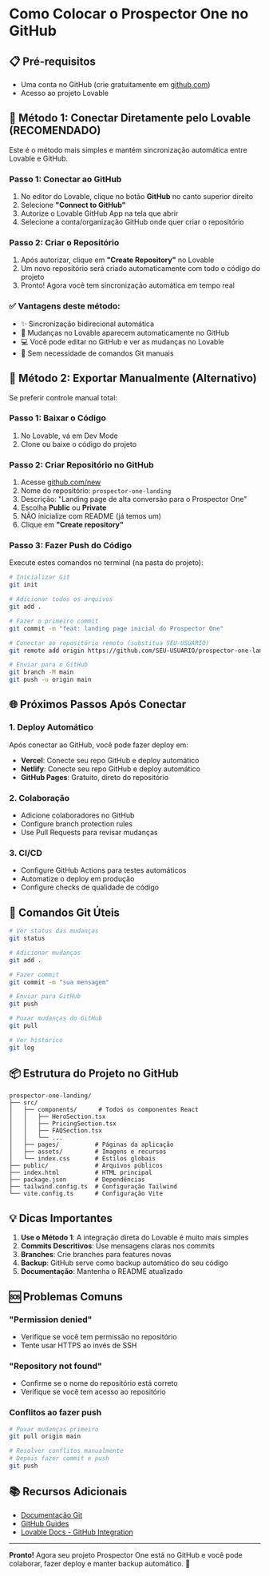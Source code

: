 # Como Colocar o Prospector One no GitHub

## 📋 Pré-requisitos
- Uma conta no GitHub (crie gratuitamente em [github.com](https://github.com))
- Acesso ao projeto Lovable

## 🚀 Método 1: Conectar Diretamente pelo Lovable (RECOMENDADO)

Este é o método mais simples e mantém sincronização automática entre Lovable e GitHub.

### Passo 1: Conectar ao GitHub
1. No editor do Lovable, clique no botão **GitHub** no canto superior direito
2. Selecione **"Connect to GitHub"**
3. Autorize o Lovable GitHub App na tela que abrir
4. Selecione a conta/organização GitHub onde quer criar o repositório

### Passo 2: Criar o Repositório
1. Após autorizar, clique em **"Create Repository"** no Lovable
2. Um novo repositório será criado automaticamente com todo o código do projeto
3. Pronto! Agora você tem sincronização automática em tempo real

### ✅ Vantagens deste método:
- ✨ Sincronização bidirecional automática
- 🔄 Mudanças no Lovable aparecem automaticamente no GitHub
- 💻 Você pode editar no GitHub e ver as mudanças no Lovable
- 🚀 Sem necessidade de comandos Git manuais

## 📝 Método 2: Exportar Manualmente (Alternativo)

Se preferir controle manual total:

### Passo 1: Baixar o Código
1. No Lovable, vá em Dev Mode
2. Clone ou baixe o código do projeto

### Passo 2: Criar Repositório no GitHub
1. Acesse [github.com/new](https://github.com/new)
2. Nome do repositório: `prospector-one-landing`
3. Descrição: "Landing page de alta conversão para o Prospector One"
4. Escolha **Public** ou **Private**
5. NÃO inicialize com README (já temos um)
6. Clique em **"Create repository"**

### Passo 3: Fazer Push do Código
Execute estes comandos no terminal (na pasta do projeto):

```bash
# Inicializar Git
git init

# Adicionar todos os arquivos
git add .

# Fazer o primeiro commit
git commit -m "feat: landing page inicial do Prospector One"

# Conectar ao repositório remoto (substitua SEU-USUARIO)
git remote add origin https://github.com/SEU-USUARIO/prospector-one-landing.git

# Enviar para o GitHub
git branch -M main
git push -u origin main
```

## 🌐 Próximos Passos Após Conectar

### 1. Deploy Automático
Após conectar ao GitHub, você pode fazer deploy em:
- **Vercel**: Conecte seu repo GitHub e deploy automático
- **Netlify**: Conecte seu repo GitHub e deploy automático
- **GitHub Pages**: Gratuito, direto do repositório

### 2. Colaboração
- Adicione colaboradores no GitHub
- Configure branch protection rules
- Use Pull Requests para revisar mudanças

### 3. CI/CD
- Configure GitHub Actions para testes automáticos
- Automatize o deploy em produção
- Configure checks de qualidade de código

## 🔧 Comandos Git Úteis

```bash
# Ver status das mudanças
git status

# Adicionar mudanças
git add .

# Fazer commit
git commit -m "sua mensagem"

# Enviar para GitHub
git push

# Puxar mudanças do GitHub
git pull

# Ver histórico
git log
```

## 📦 Estrutura do Projeto no GitHub

```
prospector-one-landing/
├── src/
│   ├── components/      # Todos os componentes React
│   │   ├── HeroSection.tsx
│   │   ├── PricingSection.tsx
│   │   ├── FAQSection.tsx
│   │   └── ...
│   ├── pages/          # Páginas da aplicação
│   ├── assets/         # Imagens e recursos
│   └── index.css       # Estilos globais
├── public/             # Arquivos públicos
├── index.html          # HTML principal
├── package.json        # Dependências
├── tailwind.config.ts  # Configuração Tailwind
└── vite.config.ts      # Configuração Vite
```

## 💡 Dicas Importantes

1. **Use o Método 1**: A integração direta do Lovable é muito mais simples
2. **Commits Descritivos**: Use mensagens claras nos commits
3. **Branches**: Crie branches para features novas
4. **Backup**: GitHub serve como backup automático do seu código
5. **Documentação**: Mantenha o README atualizado

## 🆘 Problemas Comuns

### "Permission denied"
- Verifique se você tem permissão no repositório
- Tente usar HTTPS ao invés de SSH

### "Repository not found"
- Confirme se o nome do repositório está correto
- Verifique se você tem acesso ao repositório

### Conflitos ao fazer push
```bash
# Puxar mudanças primeiro
git pull origin main

# Resolver conflitos manualmente
# Depois fazer commit e push
git push
```

## 📚 Recursos Adicionais

- [Documentação Git](https://git-scm.com/doc)
- [GitHub Guides](https://guides.github.com/)
- [Lovable Docs - GitHub Integration](https://docs.lovable.dev/)

---

**Pronto!** Agora seu projeto Prospector One está no GitHub e você pode colaborar, fazer deploy e manter backup automático. 🎉
